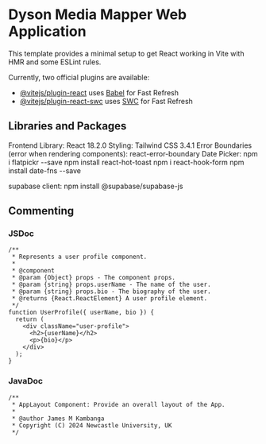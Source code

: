 # Dyson Media Mapper Web Application
This template provides a minimal setup to get React working in Vite with HMR and some ESLint rules.

Currently, two official plugins are available:

- [@vitejs/plugin-react](https://github.com/vitejs/vite-plugin-react/blob/main/packages/plugin-react/README.md) uses [Babel](https://babeljs.io/) for Fast Refresh
- [@vitejs/plugin-react-swc](https://github.com/vitejs/vite-plugin-react-swc) uses [SWC](https://swc.rs/) for Fast Refresh


## Libraries and Packages
Frontend Library: React 18.2.0
Styling: Tailwind CSS 3.4.1
Error Boundaries (error when rendering components):  react-error-boundary
Date Picker: npm i flatpickr --save
npm install react-hot-toast
npm i react-hook-form
npm install date-fns --save

supabase client: npm install @supabase/supabase-js


## Commenting
### JSDoc
```
/**
 * Represents a user profile component.
 *
 * @component
 * @param {Object} props - The component props.
 * @param {string} props.userName - The name of the user.
 * @param {string} props.bio - The biography of the user.
 * @returns {React.ReactElement} A user profile element.
 */
function UserProfile({ userName, bio }) {
  return (
    <div className="user-profile">
      <h2>{userName}</h2>
      <p>{bio}</p>
    </div>
  );
}
```
### JavaDoc
```
/** 
 * AppLayout Component: Provide an overall layout of the App.
 *
 * @author James M Kambanga
 * Copyright (C) 2024 Newcastle University, UK
 */
```
